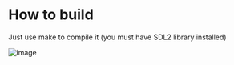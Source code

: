 # How to build
Just use make to compile it (you must have SDL2 library installed)



![image](https://github.com/user-attachments/assets/c3afc23f-77ee-422c-85db-95a09b2fd2f8)

